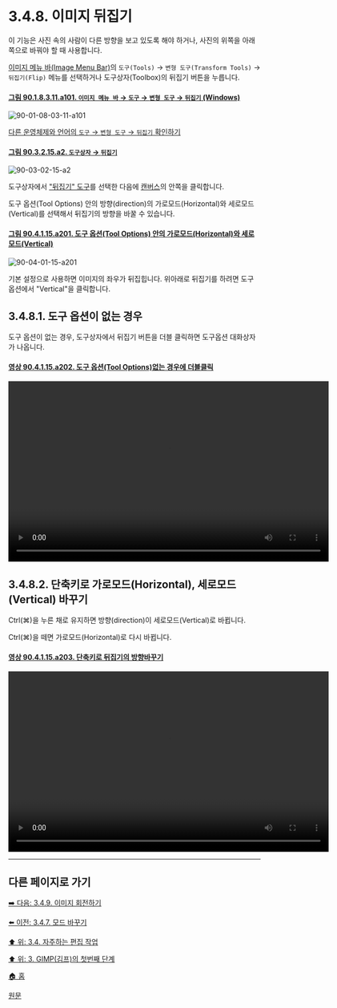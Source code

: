 # 3.4.8. 이미지 뒤집기
이 기능은 사진 속의 사람이 다른 방향을 보고 있도록 해야 하거나, 사진의 위쪽을 아래쪽으로 바꿔야 할 때 사용합니다.

[이미지 메뉴 바(Image Menu Bar)](./19-glossaryx-image_menu_bar.md)의 `도구(Tools)` → `변형 도구(Transform Tools)` → `뒤집기(Flip)` 메뉴를 선택하거나 도구상자(Toolbox)의 뒤집기 버튼을 누릅니다.

<a comment="TODO `도구(Tools)` → `변형 도구(Transform Tools)` → `뒤집기(Flip)` 링크 연결"></a>

<a id="90-01-08-03-11-a101"></a>

#### [그림 90.1.8.3.11.a101. `이미지 메뉴 바` → `도구` → `변형 도구` → `뒤집기` (Windows)](./90-01-08-03-11-flip.md#90-01-08-03-11-a101)
![90-01-08-03-11-a101](https://github.com/wonder13662/gimp/assets/15767104/c600ff82-fda1-41f0-b5dd-2474dc062e24)

[다른 운영체제와 언어의 `도구` → `변형 도구` → `뒤집기` 확인하기](./90-01-08-03-11-flip.md#90-01-08-03-11-a102)

<a id="90-03-02-15-a2"></a>

#### [그림 90.3.2.15.a2. `도구상자` → `뒤집기`](./90-03-02-15-flip.md#90-03-02-15-a2)
![90-03-02-15-a2](https://github.com/wonder13662/gimp/assets/15767104/8f63d644-7b1d-4ebb-9191-3d5583dc2cb7)

도구상자에서 ["뒤집기" 도구](./14-04-12-00-flip.md)를 선택한 다음에 [캔버스](./19-glossaryx-canvas.md)의 안쪽을 클릭합니다.

도구 옵션(Tool Options) 안의 방향(direction)의 가로모드(Horizontal)와 세로모드(Vertical)를 선택해서 뒤집기의 방향을 바꿀 수 있습니다.

<a id="90-04-01-15-a201"></a>

#### [그림 90.4.1.15.a201. 도구 옵션(Tool Options) 안의 가로모드(Horizontal)와 세로모드(Vertical)](./90-04-0001-015-flip.md#90-04-01-15-a201)
![90-04-01-15-a201](https://github.com/wonder13662/gimp/assets/15767104/8efa0cb3-dadf-4625-bf39-543a3a0058d3)

기본 설정으로 사용하면 이미지의 좌우가 뒤집힙니다. 위아래로 뒤집기를 하려면 도구 옵션에서 "Vertical"을 클릭합니다. 

## 3.4.8.1. 도구 옵션이 없는 경우
도구 옵션이 없는 경우, 도구상자에서 뒤집기 버튼을 더블 클릭하면 도구옵션 대화상자가 나옵니다.

<a id="90-04-01-15-a202"></a>

#### [영상 90.4.1.15.a202. 도구 옵션(Tool Options)없는 경우에 더블클릭](./90-04-0001-015-flip.md#90-04-01-15-a202)
<video controls="controls" width="640" height="360" environment="MacOS:Sonoma 14.2.1 GIMP 2.10.36" src="https://github.com/wonder13662/gimp/assets/15767104/57e9252a-3f44-4cdf-b6a7-6affe85c7834"></video>

## 3.4.8.2. 단축키로 가로모드(Horizontal), 세로모드(Vertical) 바꾸기
Ctrl(⌘)을 누른 채로 유지하면 방향(direction)이 세로모드(Vertical)로 바뀝니다. 

Ctrl(⌘)을 떼면 가로모드(Horizontal)로 다시 바뀝니다.

<a id="90-04-01-15-a203"></a>

#### [영상 90.4.1.15.a203. 단축키로 뒤집기의 방향바꾸기](./90-04-0001-015-flip.md#90-04-01-15-a203)
<video controls="controls" width="640" height="360" environment="MacOS:Sonoma 14.2.1 GIMP 2.10.36" src="https://github.com/wonder13662/gimp/assets/15767104/1ccc9fd8-682e-4755-8a0b-db3998ccdc99"></video>

***

## 다른 페이지로 가기
[➡️ 다음: 3.4.9. 이미지 회전하기](./03-04-09-rotate-an-image.md)

[⬅️ 이전: 3.4.7. 모드 바꾸기](./03-04-07-change-the-mode.md)

[⬆️ 위: 3.4. 자주하는 편집 작업](./03-04-00-common-tasks.md)

[⬆️ 위: 3. GIMP(김프)의 첫번째 단계](./03-00-first-step-with-gimp.md)

[🏠 홈](./00-home.md)

[원문](https://docs.gimp.org/2.10/ko/gimp-tutorial-quickie-flip.html)
